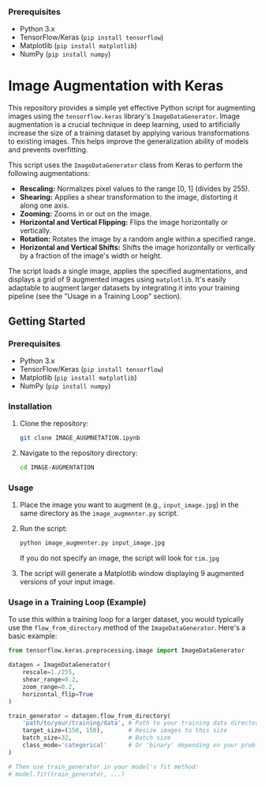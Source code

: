 ### Prerequisites

*   Python 3.x
*   TensorFlow/Keras (`pip install tensorflow`)
*   Matplotlib (`pip install matplotlib`)
*   NumPy (`pip install numpy`)

# Image Augmentation with Keras

This repository provides a simple yet effective Python script for augmenting images using the `tensorflow.keras` library's `ImageDataGenerator`. Image augmentation is a crucial technique in deep learning, used to artificially increase the size of a training dataset by applying various transformations to existing images. This helps improve the generalization ability of models and prevents overfitting.

This script uses the `ImageDataGenerator` class from Keras to perform the following augmentations:

*   **Rescaling:** Normalizes pixel values to the range [0, 1] (divides by 255).
*   **Shearing:** Applies a shear transformation to the image, distorting it along one axis.
*   **Zooming:** Zooms in or out on the image.
*   **Horizontal and Vertical Flipping:** Flips the image horizontally or vertically.
*   **Rotation:** Rotates the image by a random angle within a specified range.
*   **Horizontal and Vertical Shifts:** Shifts the image horizontally or vertically by a fraction of the image's width or height.

The script loads a single image, applies the specified augmentations, and displays a grid of 9 augmented images using `matplotlib`. It's easily adaptable to augment larger datasets by integrating it into your training pipeline (see the "Usage in a Training Loop" section).

## Getting Started

### Prerequisites

*   Python 3.x
*   TensorFlow/Keras (`pip install tensorflow`)
*   Matplotlib (`pip install matplotlib`)
*   NumPy (`pip install numpy`)

### Installation

1.  Clone the repository:

    ```bash
    git clone IMAGE_AUGMNETATION.ipynb
    ```

2.  Navigate to the repository directory:

    ```bash
    cd IMAGE-AUGMENTATION
    ```

### Usage

1.  Place the image you want to augment (e.g., `input_image.jpg`) in the same directory as the `image_augmenter.py` script.

2.  Run the script:

    ```bash
    python image_augmenter.py input_image.jpg
    ```
    If you do not specify an image, the script will look for `tim.jpg`

3.  The script will generate a Matplotlib window displaying 9 augmented versions of your input image.

### Usage in a Training Loop (Example)

To use this within a training loop for a larger dataset, you would typically use the `flow_from_directory` method of the `ImageDataGenerator`. Here's a basic example:

```python
from tensorflow.keras.preprocessing.image import ImageDataGenerator

datagen = ImageDataGenerator(
    rescale=1./255,
    shear_range=0.2,
    zoom_range=0.2,
    horizontal_flip=True
)

train_generator = datagen.flow_from_directory(
    'path/to/your/training/data', # Path to your training data directory
    target_size=(150, 150),       # Resize images to this size
    batch_size=32,                # Batch size
    class_mode='categorical'      # Or 'binary' depending on your problem
)

# Then use train_generator in your model's fit method:
# model.fit(train_generator, ...)
